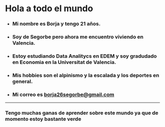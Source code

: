 # Hola a todo el mundo
- ### Mi nombre es Borja y tengo 21 años.
- ### Soy de Segorbe pero ahora me encuentro viviendo en Valencia.
- ### Estoy estudiando Data Analitycs en EDEM y soy gradudado en Economia en la Universitat de Valencia.
- ### Mis hobbies son el alpinismo y la escalada y los deportes en general.
- ### Mi correo es borja26segorbe@gmail.com

***
### Tengo muchas ganas de aprender sobre este mundo ya que de momento estoy bastante verde